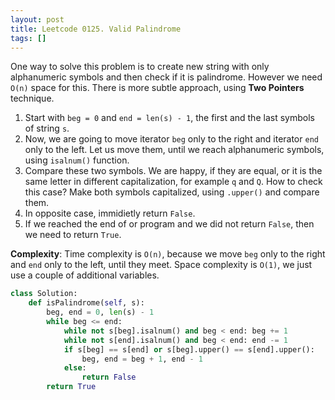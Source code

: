```yaml
---
layout: post
title: Leetcode 0125. Valid Palindrome
tags: []
---
```


One way to solve this problem is to create new string with only alphanumeric symbols and then check if it is palindrome. However we need `O(n)` space for this. There is more subtle approach, using **Two Pointers** technique.

1. Start with `beg = 0` and `end = len(s) - 1`, the first and the last symbols of string `s`.
2. Now, we are going to move iterator `beg` only to the right and iterator `end` only to the left. Let us move them, until we reach alphanumeric symbols, using `isalnum()` function.
3. Compare these two symbols. We are happy, if they are equal, or it is the same letter in different capitalization, for example `q` and `Q`. How to check this case? Make both symbols capitalized, using `.upper()` and compare them.
4. In opposite case, immidietly return `False`.
5. If we reached the end of or program and we did not return `False`, then we need to return `True`.

**Complexity**: Time complexity is `O(n)`, because we move `beg` only to the right and `end` only to the left, until they meet. Space complexity is `O(1)`, we just use a couple of additional variables.

```python
class Solution:
    def isPalindrome(self, s):
        beg, end = 0, len(s) - 1
        while beg <= end:
            while not s[beg].isalnum() and beg < end: beg += 1
            while not s[end].isalnum() and beg < end: end -= 1
            if s[beg] == s[end] or s[beg].upper() == s[end].upper():
                beg, end = beg + 1, end - 1
            else:
                return False
        return True
```
